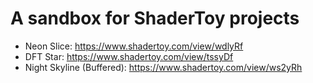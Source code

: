 # A sandbox for ShaderToy projects

* Neon Slice: https://www.shadertoy.com/view/wdlyRf
* DFT Star: https://www.shadertoy.com/view/tssyDf
* Night Skyline (Buffered): https://www.shadertoy.com/view/ws2yRh

